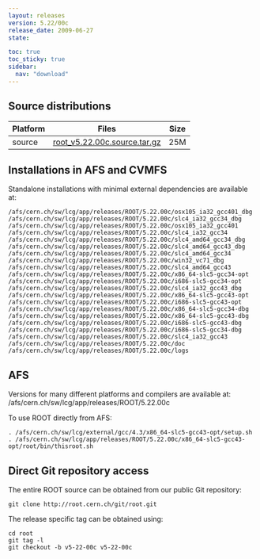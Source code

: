 ```yaml
---
layout: releases
version: 5.22/00c
release_date: 2009-06-27
state:

toc: true
toc_sticky: true
sidebar:
  nav: "download"
---
```



## Source distributions

| Platform       | Files | Size |
|-----------|-------|-----|
| source | [root_v5.22.00c.source.tar.gz](https://root.cern.ch/download/root_v5.22.00c.source.tar.gz) |  25M |




## Installations in AFS and CVMFS
Standalone installations with minimal external dependencies are available at:
~~~
/afs/cern.ch/sw/lcg/app/releases/ROOT/5.22.00c/osx105_ia32_gcc401_dbg
/afs/cern.ch/sw/lcg/app/releases/ROOT/5.22.00c/slc4_ia32_gcc34_dbg
/afs/cern.ch/sw/lcg/app/releases/ROOT/5.22.00c/osx105_ia32_gcc401
/afs/cern.ch/sw/lcg/app/releases/ROOT/5.22.00c/slc4_ia32_gcc34
/afs/cern.ch/sw/lcg/app/releases/ROOT/5.22.00c/slc4_amd64_gcc34_dbg
/afs/cern.ch/sw/lcg/app/releases/ROOT/5.22.00c/slc4_amd64_gcc43_dbg
/afs/cern.ch/sw/lcg/app/releases/ROOT/5.22.00c/slc4_amd64_gcc34
/afs/cern.ch/sw/lcg/app/releases/ROOT/5.22.00c/win32_vc71_dbg
/afs/cern.ch/sw/lcg/app/releases/ROOT/5.22.00c/slc4_amd64_gcc43
/afs/cern.ch/sw/lcg/app/releases/ROOT/5.22.00c/x86_64-slc5-gcc34-opt
/afs/cern.ch/sw/lcg/app/releases/ROOT/5.22.00c/i686-slc5-gcc34-opt
/afs/cern.ch/sw/lcg/app/releases/ROOT/5.22.00c/slc4_ia32_gcc43_dbg
/afs/cern.ch/sw/lcg/app/releases/ROOT/5.22.00c/x86_64-slc5-gcc43-opt
/afs/cern.ch/sw/lcg/app/releases/ROOT/5.22.00c/i686-slc5-gcc43-opt
/afs/cern.ch/sw/lcg/app/releases/ROOT/5.22.00c/x86_64-slc5-gcc34-dbg
/afs/cern.ch/sw/lcg/app/releases/ROOT/5.22.00c/x86_64-slc5-gcc43-dbg
/afs/cern.ch/sw/lcg/app/releases/ROOT/5.22.00c/i686-slc5-gcc43-dbg
/afs/cern.ch/sw/lcg/app/releases/ROOT/5.22.00c/i686-slc5-gcc34-dbg
/afs/cern.ch/sw/lcg/app/releases/ROOT/5.22.00c/slc4_ia32_gcc43
/afs/cern.ch/sw/lcg/app/releases/ROOT/5.22.00c/doc
/afs/cern.ch/sw/lcg/app/releases/ROOT/5.22.00c/logs
~~~

## AFS
Versions for many different platforms and compilers are available at:
/afs/cern.ch/sw/lcg/app/releases/ROOT/5.22.00c

To use ROOT directly from AFS:
~~~
. /afs/cern.ch/sw/lcg/external/gcc/4.3/x86_64-slc5-gcc43-opt/setup.sh
. /afs/cern.ch/sw/lcg/app/releases/ROOT/5.22.00c/x86_64-slc5-gcc43-opt/root/bin/thisroot.sh
~~~

## Direct Git repository access
The entire ROOT source can be obtained from our public Git repository:

~~~
git clone http://root.cern.ch/git/root.git
~~~
The release specific tag can be obtained using:
~~~
cd root
git tag -l
git checkout -b v5-22-00c v5-22-00c
~~~
